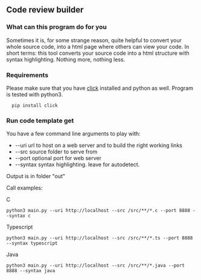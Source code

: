 ## Code review builder

### What can this program do for you
Sometimes it is, for some strange reason, quite helpful to convert your whole source code,
into a html page where others can view your code. In short terms: this tool converts your
source code into a html structure with syntax highlighting. Nothing more, nothing less.

### Requirements

Please make sure that you have [click](https://pypi.org/project/click/) installed and python as well. Program is tested with python3.

```text
  pip install click
```

### Run code template get

You have a few command line arguments to play with:

- --uri url to host on a web server and to build the right working links
- --src source folder to serve from
- --port optional port for web server
- --syntax syntax highlighting. leave for autodetect.

Output is in folder "out"

Call examples:


C
```text
python3 main.py --uri http://localhost --src /src/**/*.c --port 8888 --syntax c
```

Typescript
```text
python3 main.py --uri http://localhost --src /src/**/*.ts --port 8888 --syntax typescript
```

Java
```text
python3 main.py --uri http://localhost --src /src/**/*.java --port 8888 --syntax java
```

